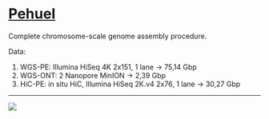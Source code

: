# [Pehuel](https://hackmd.io/K-Z6Rt1lTxOmOls6CjzR5w)

Complete chromosome-scale genome assembly procedure.

Data:
1. WGS-PE: Illumina HiSeq 4K 2x151, 1 lane -> 75,14 Gbp		
2. WGS-ONT: 2 Nanopore MinION -> 2,39 Gbp
3. HiC-PE: in situ HiC, Illumina HiSeq 2K.v4 2x76, 1 lane -> 30,27 Gbp


---

![](https://i.imgur.com/s9k3Ime.png)
